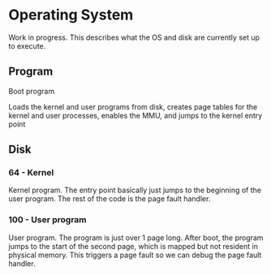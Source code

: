 # Operating System

Work in progress. This describes what the OS and disk are currently set up to execute.

## Program
Boot program

Loads the kernel and user programs from disk, creates page tables for the kernel and user processes, enables the MMU, and jumps to the kernel entry point

## Disk

### 64 - Kernel
Kernel program. The entry point basically just jumps to the beginning of the user program. The rest of the code is the page fault handler.

### 100 - User program
User program. The program is just over 1 page long. After boot, the program jumps to the start of the second page, which is mapped but not resident in physical memory. This triggers a page fault so we can debug the page fault handler.

